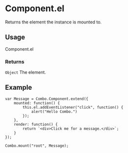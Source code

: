 # Component.el

Returns the element the instance is mounted to.

## Usage

Component.el

### Returns

`Object` The element.

## Example

	var Message = Combo.Component.extend({
		mounted: function() {
			this.el.addEventListener("click", function() {
				alert("Hello Combo.")
			});
		},
		render: function() {
			return `<div>Click me for a message.</div>`;
		}
	});

	Combo.mount("root", Message);
